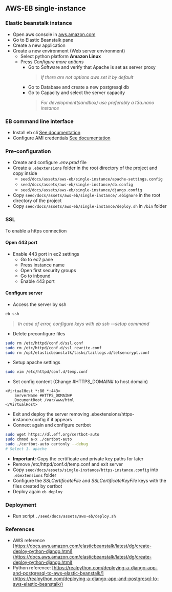 ## AWS-EB single-instance

### Elastic beanstalk instance

-   Open aws console in [aws.amazon.com](https://aws.amazon.com)
-   Go to Elastic Beanstalk pane
-   Create a new application
-   Create a new environment (Web server environment)
    -   Select python platform **Amazon Linux**
    -   Press *Configure more options* 
        -   Go to Software and verify that Apache is set as server proxy
            >   *If there are not options aws set it by default*
        -   Go to Database and create a new postgresql db
        -   Go to Capacity and select the server capacity
            >   *For development(sandbox) use preferably a t3a.nano instance*
   
### EB command line interface

-   Install eb cli [See documentation](https://docs.aws.amazon.com/es_es/elasticbeanstalk/latest/dg/eb-cli3-install.html)
-   Configure AMI credentials [See documentation](https://docs.aws.amazon.com/es_es/general/latest/gr/managing-aws-access-keys.html)

### Pre-configuration

-   Create and configure *.env.prod* file
-   Create a `.ebextensions` folder in the root directory of the project and copy inside
    -   `seed/docs/assets/aws-eb/single-instance/apache-settings.config`
    -   `seed/docs/assets/aws-eb/single-instance/db.config`
    -   `seed/docs/assets/aws-eb/single-instance/django.config`
-   Copy `seed/docs/assets/aws-eb/single-instance/.ebignore` in the root directory of the project
-   Copy `seed/docs/assets/aws-eb/single-instance/deploy.sh` in `/bin` folder

### SSL

To enable a https connection

#### Open 443 port 

-   Enable 443 port in ec2 settings
    -   Go to ec2 pane 
    -   Press instance name
    -   Open first security groups
    -   Go to inbound
    -   Enable 443 port

#### Configure server

-   Access the server by ssh
```bash
eb ssh
```
>   *In case of error, configure keys with eb ssh --setup command*

-   Delete preconfigure files
```bash
sudo rm /etc/httpd/conf.d/ssl.conf
sudo rm /etc/httpd/conf.d/ssl_rewrite.conf
sudo rm /opt/elasticbeanstalk/tasks/taillogs.d/letsencrypt.conf
```

-   Setup apache settings
```bash
sudo vim /etc/httpd/conf.d/temp.conf
```
-   Set config content (Change #HTTPS_DOMAIN# to host domain)
```
<VirtualHost *:80 *:443>
	ServerName #HTTPS_DOMAIN#
	DocumentRoot /var/www/html
</VirtualHost>
```
-   Exit and deploy the server removing .ebextensions/https-instance.config if it appears
-   Connect again and configure certbot
```bash
sudo wget https://dl.eff.org/certbot-auto
sudo chmod a+x ./certbot-auto
sudo ./certbot-auto certonly --debug
# Select 1. apache
```
-    **Important:** Copy the certificate and private key paths for later
-    Remove /etc/httpd/conf.d/temp.conf and exit server
-    Copy `seed/docs/assets/single-instance/https-instance.config` into `.ebextensions` folder
-    Configure the *SSLCertificateFile* and *SSLCertificateKeyFile* keys with the files created by certbot
-    Deploy again `eb deploy`

### Deployment

-   Run script `./seed/docs/assets/aws-eb/deploy.sh`

### References
-   AWS reference [https://docs.aws.amazon.com/elasticbeanstalk/latest/dg/create-deploy-python-django.html](https://docs.aws.amazon.com/elasticbeanstalk/latest/dg/create-deploy-python-django.html)
-   Python reference: [https://realpython.com/deploying-a-django-app-and-postgresql-to-aws-elastic-beanstalk/](https://realpython.com/deploying-a-django-app-and-postgresql-to-aws-elastic-beanstalk/)